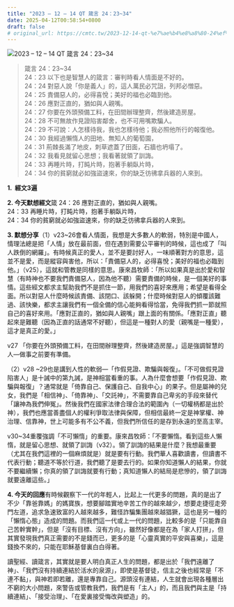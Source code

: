 ```yaml
---
title: "2023 – 12 – 14 QT 箴言 24：23~34"
date: 2025-04-12T00:58:54+0800
draft: false
# original_url: https://cmtc.tw/2023-12-14-qt-%e7%ae%b4%e8%a8%80-24%ef%bc%9a2334
---
```


![2023 – 12 – 14 QT 箴言 24：23~34](/images/qt.jpg  "2023 – 12 – 14 QT 箴言 24：23~34")

> 箴言 24：23~34  
> 24：23 以下也是智慧人的箴言：審判時看人情面是不好的。  
> 24：24 對惡人說「你是義人」的，這人萬民必咒詛，列邦必憎惡。  
> 24：25 責備惡人的，必得喜悅；美好的福也必臨到他。  
> 24：26 應對正直的，猶如與人親嘴。  
> 24：27 你要在外頭預備工料，在田間辦理整齊，然後建造房屋。  
> 24：28 不可無故作見證陷害鄰舍，也不可用嘴欺騙人。  
> 24：29 不可說：人怎樣待我，我也怎樣待他；我必照他所行的報復他。  
> 24：30 我經過懶惰人的田地、無知人的葡萄園，  
> 24：31 荊棘長滿了地皮，刺草遮蓋了田面，石牆也坍塌了。  
> 24：32 我看見就留心思想；我看著就領了訓誨。  
> 24：33 再睡片時，打盹片時，抱著手躺臥片時，  
> 24：34 你的貧窮就必如強盜速來，你的缺乏彷彿拿兵器的人來到。

**1.  經文3遍**

**2. 今天默想經文**箴 24：26 應對正直的，猶如與人親嘴。  
24：33 再睡片時，打盹片時，抱著手躺臥片時，  
24：34 你的貧窮就必如強盜速來，你的缺乏彷彿拿兵器的人來到。

**3. 默想分享**（1）v23~26會看人情面，我想是大多數人的軟弱，特別是中國人，情理法總是把「人情」放在最前面，但在遇到需要公平審判的時候，這也成了「叫人跌倒的網羅」。有時候真正的愛人，並不是要討好人，一味順著對方的意思，這並不是愛，而是縱容與害他，所以：「責備惡人的，必得喜悅；美好的福也必臨到他。」（v25），這就和管教是同樣的意思。康來昌牧師：「所以如果真是出於愛和智慧（有時神也不要我們責備惡人，因為他不聽）需要責備的時候，是一個美好的事情。這些經文都求主幫助我們不是抓住一節，用我們的喜好來應用；希望是看得全面。所以對惡人什麼時候該責備、該閉口、該躲開；什麼時候對惡人的傾覆該難過、該快樂，都求主讓我們有一個全備的信心能夠看得恰當，免得我們抓一節就照自己的喜好來用。「應對正直的，猶如與人親嘴」跟上面的有關係。「應對正直」聽起來是難聽（因為正直的話通常不好聽），但這是一種對人的愛（親嘴是一種愛），這才是真正的愛。」

v27 「你要在外頭預備工料，在田間辦理整齊，然後建造房屋。」這是強調智慧的人—做事之前要有準備。

（2）v28 ~29也是講到人性的軟弱—「作假見證、欺騙與報復」。「不可做假見證陷害人」是十誡中的第九誡，是神相當看重的事。人為什麼會想要「作假見證、欺騙與報復」？通常就是「倚靠自己、保護自己、自我中心」的果子。但是屬神的兒女，我們是「相信神」、「倚靠神」、「交託神」，不需要靠自己卑劣的手段來替代「讓神為我們伸冤」。然後我們在國家法律合理合法的範圍內（一切權柄都是出於神），我們也應當善盡個人的權利爭取法律與保障，但相信最終一定是神掌權、神治理、信靠神，世上可能多有不公不義，但我們所信任的是存到永遠的至高主宰。

v30~34重覆強調「不可懶惰」的重要。康來昌牧師：「不要懶惰。看到這些人懶惰，就是留心思想、就領了訓誨（v32）。領了訓誨的結果是什麼？我想最重要（尤其在我們這裡的一個麻煩就是）就是要有行動。我們華人喜歡讀書，但讀書不代表行動；聽道不等於行道，我們聽了是要去行的。如果你知道懶人的結果，你就不要繼續懶；你真的領了訓誨就要有行動；真知道懶人的結局是悲慘的，領了訓誨就要遠離這些。」

**4. 今天的回應**有時候觀察下一代的年輕人，比起上一代更多的問題，真的是出了不少「靠爸靠媽」的媽寶族，想要腳踏實地辛苦工作的越來越少，想要走捷徑走旁門左道，追求急速致富的人越來越多，難怪詐騙集團越來越猖獗，這也是另一種的「懶惰心態」造成的問題。而我們這一代或上一代的問題，比較多的是「只能靠自己苦幹實幹」，但是「沒有目標、沒有方向」，雖然好像都是在為「家人打拼」，但其實發現我們真正需要的不是錢而已，更多的是「心靈真實的平安與喜樂」，這是錢換不來的，只能在耶穌基督裏白白得著。

讀聖經、讀箴言，其實就是要人明白真正人生的問題，都是出於「我們遠離了神」、「我們沒有持續連結於活水的泉源」，即使是基督徒，信主之後也經常是「不連不黏」，與神若即若離，還是專靠自己。源頭沒有連結，人生就會出現各種層出不窮的大小問題，來警告或管教我們，我們是有「主人」的，而且我們與主是「持續連結」、「接受治理」、「在愛裏接受悔改與塑造」的。